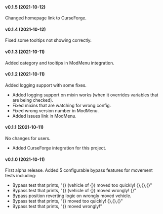#### v0.1.5 (2021-10-12)

Changed homepage link to CurseForge.

#### v0.1.4 (2021-10-12)

Fixed some tooltips not showing correctly.

#### v0.1.3 (2021-10-11)

Added category and tooltips in ModMenu integration.
#### v0.1.2 (2021-10-11)

Added logging support with some fixes.

* Added logging support on mixin works (when it overrides variables that are being checked).
* Fixed mixins that are watching for wrong config.
* Fixed wrong version number in ModMenu.
* Added issues link in ModMenu.

#### v0.1.1 (2021-10-11)

No changes for users.

* Added CurseForge integration for this project.

#### v0.1.0 (2021-10-11)

First alpha release.
Added 5 configurable bypass features for movement tests including:

* Bypass test that prints, "{} (vehicle of {}) moved too quickly! {},{},{}"
* Bypass test that prints, "{} (vehicle of {}) moved wrongly! {}"
* Bypass position reverting logic on wrongly moved vehicle.
* Bypass test that prints, "{} moved too quickly! {},{},{}"
* Bypass test that prints, "{} moved wrongly!"
